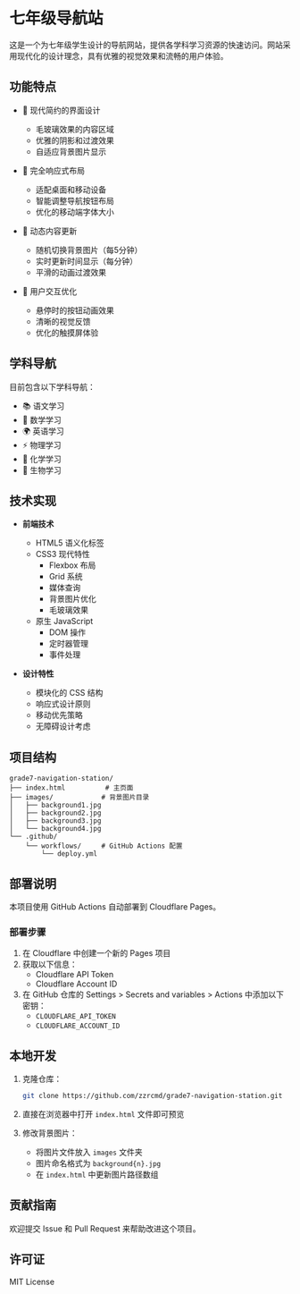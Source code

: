 # 七年级导航站

这是一个为七年级学生设计的导航网站，提供各学科学习资源的快速访问。网站采用现代化的设计理念，具有优雅的视觉效果和流畅的用户体验。

## 功能特点

- 🎨 现代简约的界面设计
  - 毛玻璃效果的内容区域
  - 优雅的阴影和过渡效果
  - 自适应背景图片显示
  
- 📱 完全响应式布局
  - 适配桌面和移动设备
  - 智能调整导航按钮布局
  - 优化的移动端字体大小

- 🔄 动态内容更新
  - 随机切换背景图片（每5分钟）
  - 实时更新时间显示（每分钟）
  - 平滑的动画过渡效果

- 🎯 用户交互优化
  - 悬停时的按钮动画效果
  - 清晰的视觉反馈
  - 优化的触摸屏体验

## 学科导航

目前包含以下学科导航：
- 📚 语文学习
- 📐 数学学习
- 🌍 英语学习
- ⚡ 物理学习
- 🧪 化学学习
- 🧬 生物学习

## 技术实现

- **前端技术**
  - HTML5 语义化标签
  - CSS3 现代特性
    - Flexbox 布局
    - Grid 系统
    - 媒体查询
    - 背景图片优化
    - 毛玻璃效果
  - 原生 JavaScript
    - DOM 操作
    - 定时器管理
    - 事件处理

- **设计特性**
  - 模块化的 CSS 结构
  - 响应式设计原则
  - 移动优先策略
  - 无障碍设计考虑

## 项目结构

```
grade7-navigation-station/
├── index.html          # 主页面
├── images/            # 背景图片目录
│   ├── background1.jpg
│   ├── background2.jpg
│   ├── background3.jpg
│   └── background4.jpg
└── .github/
    └── workflows/     # GitHub Actions 配置
        └── deploy.yml
```

## 部署说明

本项目使用 GitHub Actions 自动部署到 Cloudflare Pages。

### 部署步骤

1. 在 Cloudflare 中创建一个新的 Pages 项目
2. 获取以下信息：
   - Cloudflare API Token
   - Cloudflare Account ID
3. 在 GitHub 仓库的 Settings > Secrets and variables > Actions 中添加以下密钥：
   - `CLOUDFLARE_API_TOKEN`
   - `CLOUDFLARE_ACCOUNT_ID`

## 本地开发

1. 克隆仓库：
   ```bash
   git clone https://github.com/zzrcmd/grade7-navigation-station.git
   ```

2. 直接在浏览器中打开 `index.html` 文件即可预览

3. 修改背景图片：
   - 将图片文件放入 `images` 文件夹
   - 图片命名格式为 `background{n}.jpg`
   - 在 `index.html` 中更新图片路径数组

## 贡献指南

欢迎提交 Issue 和 Pull Request 来帮助改进这个项目。

## 许可证

MIT License 
